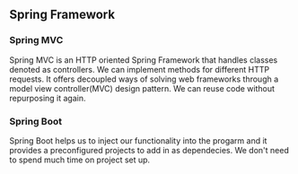 ## Spring Framework

### Spring MVC
Spring MVC is an HTTP oriented Spring Framework that handles classes denoted as controllers. We can implement methods for different HTTP requests. It offers decoupled ways of solving web frameworks through a model view controller(MVC) design pattern. We can reuse code without repurposing it again.


### Spring Boot
Spring Boot helps us to inject our functionality into the progarm and it provides a preconfigured projects to add in as dependecies. We don't need to spend much time on project set up.
